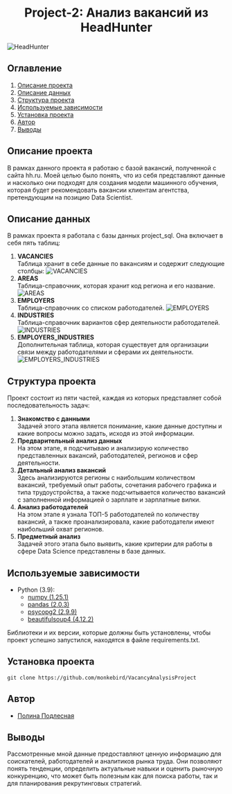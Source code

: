 # <center> Project-2: Анализ вакансий из HeadHunter </center>

![HeadHunter](https://moysite.ru/wp-content/uploads/2021/10/headhunter-logo.jpg)

## Оглавление
1. [Описание проекта](#Описание-проекта)
2. [Описание данных](#Описание-данных)
3. [Структура проекта](#Структура-проекта)
4. [Используемые зависимости](#Используемые-зависимости)
5. [Установка проекта](#Установка-проекта)
6. [Автор](#Автор)
7. [Выводы](#Выводы)

## Описание проекта

В рамках данного проекта я работаю с базой вакансий, полученной с сайта hh.ru. Моей целью было понять, что из себя представляют данные и насколько они подходят для создания модели машинного обучения, которая будет рекомендовать вакансии клиентам агентства, претендующим на позицию Data Scientist.

## Описание данных

В рамках проекта я работала с базы данных project_sql. Она включает в себя пять таблиц:  
1. **VACANCIES**  
  Таблица хранит в себе данные по вакансиям и содержит следующие столбцы:
  ![VACANCIES](https://lms.skillfactory.ru/asset-v1:SkillFactory+DST-3.0+28FEB2021+type@asset+block@SQL_pj2_2_2.png)
2. **AREAS**  
   Таблица-справочник, которая хранит код региона и его название.
   ![AREAS](https://lms.skillfactory.ru/asset-v1:SkillFactory+DST-3.0+28FEB2021+type@asset+block@SQL_pj2_2_3.png)
3. **EMPLOYERS**  
   Таблица-справочник со списком работодателей.
   ![EMPLOYERS](https://lms.skillfactory.ru/asset-v1:SkillFactory+DST-3.0+28FEB2021+type@asset+block@SQL_pj2_2_4.png)
4. **INDUSTRIES**  
   Таблица-справочник вариантов сфер деятельности работодателей.
   ![INDUSTRIES](https://lms.skillfactory.ru/asset-v1:SkillFactory+DST-3.0+28FEB2021+type@asset+block@SQL_pj2_2_5.png)
5. **EMPLOYERS_INDUSTRIES**  
   Дополнительная таблица, которая существует для организации связи между работодателями и сферами их деятельности.
   ![EMPLOYERS_INDUSTRIES](https://lms.skillfactory.ru/asset-v1:SkillFactory+DST-3.0+28FEB2021+type@asset+block@SQL_pj2_2_6.png)
   
## Структура проекта

Проект состоит из пяти частей, каждая из которых представляет собой последовательность задач:
1. **Знакомство с данными**   
   Задачей этого этапа является понимание, какие данные доступны и какие вопросы можно задать, исходя из этой информации.
2. **Предварительный анализ данных**  
   На этом этапе, я подсчитываю и анализирую количество представленных вакансий, работодателей, регионов и сфер деятельности.
3. **Детальный анализ вакансий**  
   Здесь анализируются регионы с наибольшим количеством вакансий, требуемый опыт работы, сочетания рабочего графика и типа трудоустройства, а также подсчитывается количество вакансий с заполненной информацией о зарплате и зарплатные вилки.
4. **Анализ работодателей**  
   На этом этапе я узнала ТОП-5 работодателей по количеству вакансий, а также проанализировала, какие работодатели имеют наибольший охват регионов.
5. **Предметный анализ**  
  Задачей этого этапа было выявить, какие критерии для работы в сфере Data Science представлены в базе данных.

## Используемые зависимости

* Python (3.9):
    * [numpy (1.25.1)](https://numpy.org)
    * [pandas (2.0.3)](https://pandas.pydata.org)
    * [psycopg2 (2.9.9)](https://pypi.org/project/psycopg2/)
    * [beautifulsoup4 (4.12.2)](https://pypi.org/project/beautifulsoup4/)

Библиотеки и их версии, которые должны быть установлены, чтобы проект успешно запустился, находятся в файле requirements.txt.

## Установка проекта

```
git clone https://github.com/monkebird/VacancyAnalysisProject
```

## Автор

* [Полина Подлесная](https://vk.com/monkeybird)

  
## Выводы

Рассмотренные мной данные предоставляют ценную информацию для соискателей, работодателей и аналитиков рынка труда. Они позволяют понять тенденции, определить актуальные навыки и оценить рыночную конкуренцию, что может быть полезным как для поиска работы, так и для планирования рекрутинговых стратегий.
